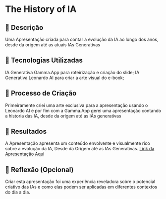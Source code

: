 # The History of IA

## 📒 Descrição
Uma Apresentação criada para contar a evolução da IA ao longo dos anos, desde da origem até as atuais IAs Generativas

## 🤖 Tecnologias Utilizadas
IA Generativa Gamma.App para roteirização e criação do slide;
IA Generativa Leonardo AI para criar a arte visual do e-book;

## 🧐 Processo de Criação
Primeiramente criei uma arte exclusiva para a apresentação usando o Leonardo AI e por fim com a Gamma.App gerei uma apresentação contando a historia das IA, desde da origem até as IAs generativas

## 🚀 Resultados
A Apresentação apresenta um conteúdo envolvente e visualmente rico sobre a evolução da IA, Desde da Origem até as IAs Generativas.
[Link da Apresentação Aqui](https://github.com/CaioLira18/lab-natty-or-not/blob/main/apresentacao/A-Evolucao-da-Inteligencia-Artificial-Do-Sonho-a-Realidade.pdf)

## 💭 Reflexão (Opcional)
Criar esta apresentação foi uma experiência reveladora sobre o potencial criativo das IAs e como elas podem ser aplicadas em diferentes contextos do dia a dia.


